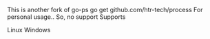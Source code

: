 This is another fork of go-ps
go get github.com/htr-tech/process
For personal usage.. So, no support
Supports

Linux
Windows
